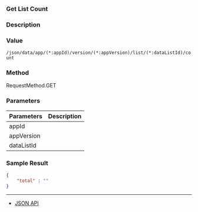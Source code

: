 ### Get List Count 

### Description

### Value

`/json/data/app/(*:appId)/version/(*:appVersion)/list/(*:dataListId)/count`


### Method

RequestMethod.GET

### Parameters

| Parameters | Description |
|---|---|
| appId |  |
| appVersion |  |
| dataListId |  |

### Sample Result

```json
{
	"total" : ""
}
```

---
- [JSON API](ResAPI.md)